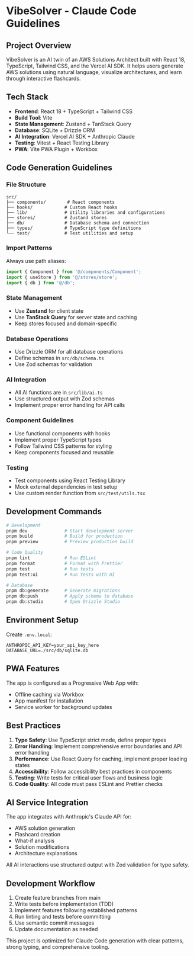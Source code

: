 # VibeSolver - Claude Code Guidelines

## Project Overview

VibeSolver is an AI twin of an AWS Solutions Architect built with React 18, TypeScript, Tailwind CSS, and the Vercel AI SDK. It helps users generate AWS solutions using natural language, visualize architectures, and learn through interactive flashcards.

## Tech Stack

- **Frontend**: React 18 + TypeScript + Tailwind CSS
- **Build Tool**: Vite
- **State Management**: Zustand + TanStack Query
- **Database**: SQLite + Drizzle ORM
- **AI Integration**: Vercel AI SDK + Anthropic Claude
- **Testing**: Vitest + React Testing Library
- **PWA**: Vite PWA Plugin + Workbox

## Code Generation Guidelines

### File Structure

```
src/
├── components/        # React components
├── hooks/            # Custom React hooks
├── lib/              # Utility libraries and configurations
├── stores/           # Zustand stores
├── db/               # Database schema and connection
├── types/            # TypeScript type definitions
└── test/             # Test utilities and setup
```

### Import Patterns

Always use path aliases:

```typescript
import { Component } from '@/components/Component';
import { useStore } from '@/stores/store';
import { db } from '@/db';
```

### State Management

- Use **Zustand** for client state
- Use **TanStack Query** for server state and caching
- Keep stores focused and domain-specific

### Database Operations

- Use Drizzle ORM for all database operations
- Define schemas in `src/db/schema.ts`
- Use Zod schemas for validation

### AI Integration

- All AI functions are in `src/lib/ai.ts`
- Use structured output with Zod schemas
- Implement proper error handling for API calls

### Component Guidelines

- Use functional components with hooks
- Implement proper TypeScript types
- Follow Tailwind CSS patterns for styling
- Keep components focused and reusable

### Testing

- Test components using React Testing Library
- Mock external dependencies in test setup
- Use custom render function from `src/test/utils.tsx`

## Development Commands

```bash
# Development
pnpm dev              # Start development server
pnpm build            # Build for production
pnpm preview          # Preview production build

# Code Quality
pnpm lint             # Run ESLint
pnpm format           # Format with Prettier
pnpm test             # Run tests
pnpm test:ui          # Run tests with UI

# Database
pnpm db:generate      # Generate migrations
pnpm db:push          # Apply schema to database
pnpm db:studio        # Open Drizzle Studio
```

## Environment Setup

Create `.env.local`:

```
ANTHROPIC_API_KEY=your_api_key_here
DATABASE_URL=./src/db/sqlite.db
```

## PWA Features

The app is configured as a Progressive Web App with:

- Offline caching via Workbox
- App manifest for installation
- Service worker for background updates

## Best Practices

1. **Type Safety**: Use TypeScript strict mode, define proper types
2. **Error Handling**: Implement comprehensive error boundaries and API error handling
3. **Performance**: Use React Query for caching, implement proper loading states
4. **Accessibility**: Follow accessibility best practices in components
5. **Testing**: Write tests for critical user flows and business logic
6. **Code Quality**: All code must pass ESLint and Prettier checks

## AI Service Integration

The app integrates with Anthropic's Claude API for:

- AWS solution generation
- Flashcard creation
- What-if analysis
- Solution modifications
- Architecture explanations

All AI interactions use structured output with Zod validation for type safety.

## Development Workflow

1. Create feature branches from main
2. Write tests before implementation (TDD)
3. Implement features following established patterns
4. Run linting and tests before committing
5. Use semantic commit messages
6. Update documentation as needed

This project is optimized for Claude Code generation with clear patterns, strong typing, and comprehensive tooling.
